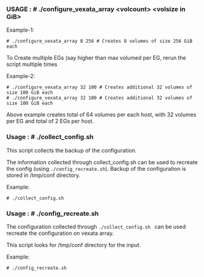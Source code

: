 ### USAGE : # ./configure_vexata_array \<volcount\> \<volsize in GiB\>

Example-1:
```
# ./configure_vexata_array 8 256 # Creates 8 volumes of size 256 GiB each
```

To Create multiple EGs (say higher than max volumed per EG, rerun the script multiple times

Example-2:
```
# ./configure_vexata_array 32 100 # Creates additional 32 volumes of size 100 GiB each
# ./configure_vexata_array 32 100 # Creates additional 32 volumes of size 100 GiB each
```
Above example creates total of 64 volumes per each host, with 32 volumes per EG and total of 2 EGs per host.

### Usage : # ./collect_config.sh

This script collects the backup of the configuration. 

The information collected through collect_config.sh can be used to recreate the config (using ` ./config_recreate.sh `). Backup of the configuration is stored in /tmp/conf directory.

Example:
```
# ./collect_config.sh
```

### Usage : # ./config_recreate.sh

The configuration collected through `./collect_config.sh ` can be used recreate the configuration on vexata array.

This script looks for /tmp/conf directory for the input.

Example:
```
# ./config_recreate.sh
```
